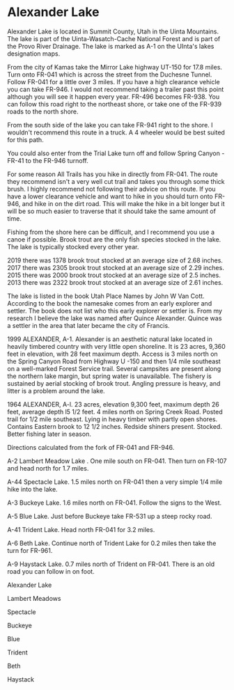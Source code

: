 # Alexander Lake

Alexander Lake is located in Summit County, Utah in the Uinta Mountains. The lake is part of the Uinta-Wasatch-Cache National Forest and is part of the Provo River Drainage. The lake is marked as A-1 on the UInta's lakes designation maps.

From the city of Kamas take the Mirror Lake highway UT-150 for 17.8 miles. Turn onto FR-041 which is across the street from the Duchesne Tunnel. Follow FR-041 for a little over 3 miles. If you have a high clearance vehicle you can take FR-946. I would not recommend taking a trailer past this point although you will see it happen every year. FR-496 becomes FR-938. You can follow this road right to the northeast shore, or take one of the FR-939 roads to the north shore.

From the south side of the lake you can take FR-941 right to the shore. I wouldn't recommend this route in a truck. A 4 wheeler would be best suited for this path.

You could also enter from the Trial Lake turn off and follow Spring Canyon - FR-41 to the FR-946 turnoff.

For some reason All Trails has you hike in directly from FR-041. The route they recommend isn't a very well cut trail and takes you through some thick brush. I highly recommend not following their advice on this route. If you have a lower clearance vehicle and want to hike in you should turn onto FR-946, and hike in on the dirt road. This will make the hike in a bit longer but it will be so much easier to traverse that it should take the same amount of time.

Fishing from the shore here can be difficult, and I recommend you use a canoe if possible. Brook trout are the only fish species stocked in the lake. The lake is typically stocked every other year.

2019 there was 1378 brook trout stocked at an average size of 2.68 inches.
2017 there was 2305 brook trout stocked at an average size of 2.29 inches.
2015 there was 2000 brook trout stocked at an average size of 2.5 inches.
2013 there was 2322 brook trout stocked at an average size of 2.61 inches.

The lake is listed in the book Utah Place Names by John W Van Cott. According to the book the namesake comes from an early explorer and settler. The book does not list who this early explorer or settler is. From my research I believe the lake was named after Quince Alexander. Quince was a settler in the area that later became the city of Francis.

1999
ALEXANDER, A-1. Alexander is an aesthetic natural lake located in heavily timbered country with very little open shoreline. It is 23 acres, 9,360 feet in elevation, with 28 feet maximum depth. Access is 3 miles north on the Spring Canyon Road from Highway U -150 and then 1/4 mile southeast on a well-marked Forest Service trail. Several campsites are present along the northern lake margin, but spring water is unavailable. The fishery is sustained by aerial stocking of brook trout. Angling pressure is heavy, and litter is a problem around the lake.

1964
ALEXANDER, A-l. 23 acres, elevation 9,300 feet, maximum depth 26 feet, average depth l5 1/2 feet. 4 miles north on Spring Creek Road. Posted trail for 1/2 mile southeast. Lying in heavy timber with partly open shores. Contains Eastern brook to 12 1/2 inches.
Redside shiners present. Stocked. Better fishing later in season.

Directions calculated from the fork of FR-041 and FR-946.

A-2 Lambert Meadow Lake . One mile south on FR-041. Then turn on FR-107 and head north for 1.7 miles.

A-44 Spectacle Lake. 1.5 miles north on FR-041 then a very simple 1/4 mile hike into the lake.

A-3 Buckeye Lake. 1.6 miles north on FR-041. Follow the signs to the West.

A-5 Blue Lake. Just before Buckeye take FR-531 up a steep rocky road.

A-41 Trident Lake. Head north FR-041 for 3.2 miles.

A-6 Beth Lake. Continue north of Trident Lake for 0.2 miles then take the turn for FR-961.

A-9 Haystack Lake. 0.7 miles north of Trident on FR-041. There is an old road you can follow in on foot.

Alexander Lake

Lambert Meadows

Spectacle

Buckeye

Blue

Trident

Beth

Haystack